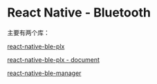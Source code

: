 # React Native - Bluetooth

主要有两个库：

[react-native-ble-plx](https://github.com/dotintent/react-native-ble-plx#documentation--support)


[react-native-ble-plx - document](https://dotintent.github.io/react-native-ble-plx/)

[react-native-ble-manager
](https://github.com/innoveit/react-native-ble-manager)